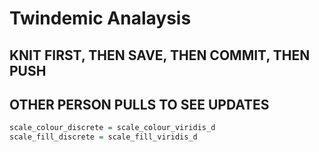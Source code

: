 Twindemic Analaysis
================

## KNIT FIRST, THEN SAVE, THEN COMMIT, THEN PUSH

## OTHER PERSON PULLS TO SEE UPDATES

``` r
scale_colour_discrete = scale_colour_viridis_d
scale_fill_discrete = scale_fill_viridis_d
```
